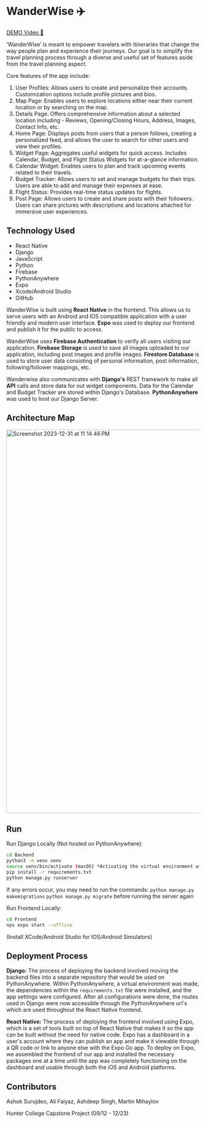 # WanderWise ✈️

[DEMO Video 🎥](https://youtu.be/6CKu7ZFYMes)

‘WanderWise’ is meant to empower travelers with itineraries that change the way people plan and experience their journeys. Our goal is to simplify the travel planning process through a diverse and useful set of features aside from the travel planning aspect. 

Core features of the app include:
  1) User Profiles: Allows users to create and personalize their accounts. Customization options include profile pictures and bios. 
  2) Map Page: Enables users to explore locations either near their current location or by searching on the map. 
  3) Details Page: Offers comprehensive information about a selected location including - Reviews, Opening/Closing Hours, Address, Images, Contact Info, etc.
  4) Home Page: Displays posts from users that a person follows, creating a personalized feed, and allows the user to search for other users and view their profiles. 
  5) Widget Page: Aggregates useful widgets for quick access. Includes Calendar, Budget, and Flight Status Widgets for at-a-glance information.
  6) Calendar Widget: Enables users to plan and track upcoming events related to their travels.
  7) Budget Tracker: Allows users to set and manage budgets for their trips. Users are able to add and manage their expenses at ease. 
  8) Flight Status: Provides real-time status updates for flights.
  9) Post Page: Allows users to create and share posts with their followers. Users can share pictures with descriptions and locations attached for immersive user experiences.

## Technology Used

- React Native
- Django
- JavaScript
- Python
- Firebase
- PythonAnywhere
- Expo
- Xcode/Android Studio
- GitHub


WanderWise is built using **React Native** in the frontend. This allows us to serve users with an Android and IOS compatible application with a user friendly and modern user interface. **Expo** was used to deploy our frontend and publish it for the public to access. 


WanderWise uses **Firebase Authentication** to verify all users visiting our application. **Firebase Storage** is used to save all images uploaded to our application, including post images and profile images. **Firestore Database** is used to store user data consisting of personal information, post information, following/follower mappings, etc. 


Wanderwise also communicates with **Django's** REST framework to make all **API** calls and store data for out widget components. Data for the Calendar and Budget Tracker are stored within Django's Database. **PythonAnywhere** was used to host our Django Server. 


## Architecture Map
<img width="1000" alt="Screenshot 2023-12-31 at 11 14 46 PM" src="https://github.com/alifaiyaz1120/WanderWise/assets/119764873/fbf394d1-0e8a-475c-8e90-7296922ce527">

## Run
Run Django Locally (Not hosted on PythonAnywhere):
```bash
cd Backend
python3 -m venv venv
source venv/bin/activate (macOS) *Activating the virtual environment will depend on your OS*
pip install -r requirements.txt
python manage.py runserver
```
If any errors occur, you may need to run the commands:
  ```python manage.py makemigrations```
  ```python manage.py migrate```
before running the server again

Run Frontend Locally:
```bash
cd Frontend
npx expo start --offline
```
(Install XCode/Android Studio for IOS/Android Simulators)

## Deployment Process

**Django:** The process of deploying the backend involved moving the backend files into a separate repository that would be used on PythonAnywhere. Within PythonAnywhere, a virtual environment was made, the dependencies within the `requirements.txt` file were installed, and the app settings were configured. After all configurations were done, the routes used in Django were now accessible through the PythonAnywhere url's which are used throughout the React Native frontend.

**React Native:** The process of deploying the frontend involved using Expo, which is a set of tools built on top of React Native that makes it so the app can be built without the need for native code. Expo has a dashboard in a user's account where they can publish an app and make it viewable through a QR code or link to anyone else with the Expo Go app. To deploy on Expo, we assembled the frontend of our app and installed the necessary packages one at a time until the app was completely functioning on the dashboard and usable through both the iOS and Android platforms. 


## Contributors 
Ashok Surujdeo, Ali Faiyaz, Ashdeep Singh, Martin Mihaylov

Hunter College Capstone Project (09/12 - 12/23)
